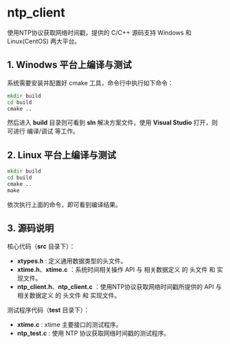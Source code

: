 # ntp_client

使用NTP协议获取网络时间戳，提供的 C/C++ 源码支持 Windows 和 Linux(CentOS) 两大平台。

## 1. Winodws 平台上编译与测试

系统需要安装并配置好 cmake 工具，命令行中执行如下命令：

```bat
mkdir build
cd build
cmake ..
```

然后进入 **build** 目录则可看到 **sln** 解决方案文件，使用 **Visual Studio** 打开，则可进行 编译/调试 等工作。

## 2. Linux 平台上编译与测试

```bat
mkdir build
cd build
cmake ..
make
```

依次执行上面的命令，即可看到编译结果。

## 3. 源码说明

核心代码（**src** 目录下）：

- **xtypes.h** : 定义通用数据类型的头文件。
- **xtime.h**、**xtime.c** ：系统时间相关操作 API 与 相关数据定义 的 头文件 和 实现文件。
- **ntp_client.h**、**ntp_client.c** ：使用NTP协议获取网络时间戳所提供的 API 与 相关数据定义 的 头文件 和 实现文件。

测试程序代码（**test** 目录下）：

- **xtime.c** : xtime 主要接口的测试程序。
- **ntp_test.c** : 使用 NTP 协议获取网络时间戳的测试程序。
